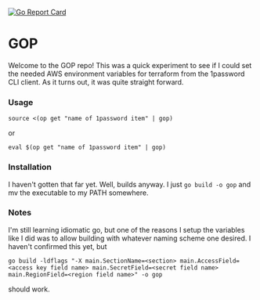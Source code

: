 [![Go Report Card](https://goreportcard.com/badge/github.com/ckhrysze/gop)](https://goreportcard.com/report/github.com/ckhrysze/gop)

# GOP

Welcome to the GOP repo! This was a quick experiment to see if I could set the needed AWS environment variables for terraform from the 1password CLI client. As it turns out, it was quite straight forward.

### Usage
```
source <(op get "name of 1password item" | gop)
```

or

```
eval $(op get "name of 1password item" | gop)
```

### Installation

I haven't gotten that far yet. Well, builds anyway. I just `go build -o gop` and mv the executable to my PATH somewhere.

### Notes

I'm still learning idiomatic go, but one of the reasons I setup the variables like I did was to allow building with whatever naming scheme one desired. I haven't confirmed this yet, but

```
go build -ldflags "-X main.SectionName=<section> main.AccessField=<access key field name> main.SecretField=<secret field name> main.RegionField=<region field name>" -o gop
```

should work.
